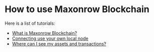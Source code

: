 # How to use Maxonrow Blockchain

Here is a list of tutorials:

* [What is Maxonrow Blockchain?](mxw*FAQ.md "What is Maxonrow Blockchain?")
* [Connecting use your own local node](mxw*FAQ.md "Connecting use your own local node")
* [Where can I see my assets and transactions?](mxw*FAQ.md "Where can I see my assets and transactions?")

